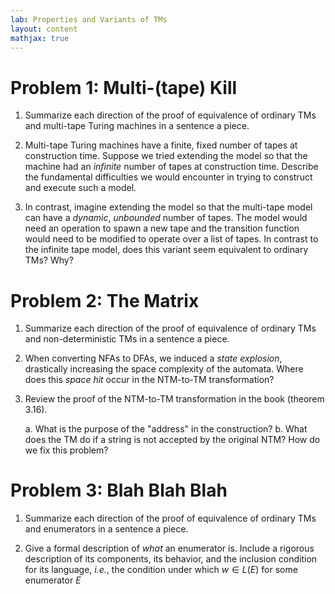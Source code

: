 ```yaml
---
lab: Properties and Variants of TMs
layout: content
mathjax: true
---
```


# Problem 1: Multi-(tape) Kill

1.  Summarize each direction of the proof of equivalence of ordinary TMs and multi-tape Turing machines in a sentence a piece.

2.  Multi-tape Turing machines have a finite, fixed number of tapes at construction time.
    Suppose we tried extending the model so that the machine had an _infinite_ number of tapes at construction time.
    Describe the fundamental difficulties we would encounter in trying to construct and execute such a model.

3.  In contrast, imagine extending the model so that the multi-tape model can have a _dynamic_, _unbounded_ number of tapes.
    The model would need an operation to spawn a new tape and the transition function would need to be modified to operate over a list of tapes.
    In contrast to the infinite tape model, does this variant seem equivalent to ordinary TMs? Why?

# Problem 2: The Matrix

1.  Summarize each direction of the proof of equivalence of ordinary TMs and non-deterministic TMs in a sentence a piece.

2.  When converting NFAs to DFAs, we induced a _state explosion_, drastically increasing the space complexity of the automata.
    Where does this _space hit_ occur in the NTM-to-TM transformation?

3.  Review the proof of the NTM-to-TM transformation in the book (theorem 3.16).

    a.  What is the purpose of the "address" in the construction?
    b.  What does the TM do if a string is not accepted by the original NTM?
        How do we fix this problem?

# Problem 3: Blah Blah Blah

1.  Summarize each direction of the proof of equivalence of ordinary TMs and enumerators in a sentence a piece.

2.  Give a formal description of *what* an enumerator is.
    Include a rigorous description of its components, its behavior, and the inclusion condition for its language, _i.e._, the condition under which $w \in L(E)$ for some enumerator $E$

